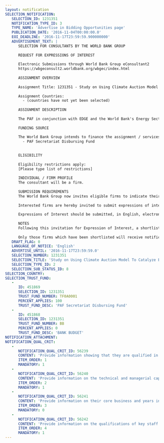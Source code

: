 ```yaml
---
layout: notification
SELECTION_NOTIFICATION: 
   SELECTION_ID: 1231351
   NOTIFICATION_TYPE_ID: 3
   TYPE_NAME: 'Advertise in Bidding Opportunities page'
   PUBLICATION_DATE: '2016-11-04T00:00:00.0'
   EOI_DEADLINE: '2016-11-17T23:59:59.900000000'
   ADVERTISEMENT_TEXT: |
      SELECTION FOR CONSULTANTS BY THE WORLD BANK GROUP
      
      REQUEST FOR EXPRESSIONS OF INTEREST
      
      Electronic Submissions through World Bank Group eConsultant2
      https://wbgeconsult2.worldbank.org/wbgec/index.html
      
      ASSIGNMENT OVERVIEW
      
      Assignment Title: 1231351 - Study on Using Climate Auction Model To Catalyze Energy and resource Efficient Buildings
      
      Assignment Countries:
        - (countries have not yet been selected)
      
      ASSIGNMENT DESCRIPTION
      
      The PAF in conjunction with EDGE and the World Bank's Energy Sector Management Assistance Program (ESMAP) has been exploring the opportunity of combining the PAF climate auction model with EDGE voluntary certification to catalyze the green building sector in developing countries and to help avoid lock-in to energy inefficient, polluting, and expensive assets. Under this approach, the PAF would offer an innovative, results-based approach to incentivizing private sector investment.  The EDGE certification would provide a metric against which to disburse funds
      
      FUNDING SOURCE
      
      The World Bank Group intends to finance the assignment / services described below under the following:
        - PAF Secretariat Disbursing Fund
      
      
      ELIGIBILITY
      
      Eligibility restrictions apply:
      [Please type list of restrictions]
      
      INDIVIDUAL / FIRM PROFILE
      The consultant will be a firm. 
      
      SUBMISSION REQUIREMENTS
      The World Bank Group now invites eligible firms to indicate their interest in providing the services.  Interested firms must provide information indicating that they are qualified to perform the services (brochures, description of similar assignments, experience in similar conditions, availability of appropriate skills among staff, etc. for firms; CV and cover letter for individuals).  Please note that the total size of all attachments should be less than 5MB.  Consultants may associate to enhance their qualifications.
      
      Interested firms are hereby invited to submit expressions of interest.
      
      Expressions of Interest should be submitted, in English, electronically through World Bank Group eConsultant2 (https://wbgeconsult2.worldbank.org/wbgec/index.html)
      
      NOTES
      Following this invitation for Expression of Interest, a shortlist of qualified firms will be formally invited to submit proposals. Shortlisting and selection will be subject to the availability of funding.
      
      Only those firms which have been shortlisted will receive notification. No debrief will be provided to firms which have not been shortlisted.
   DRAFT_FLAG: 0
   LANGUAGE_OF_NOTICE: 'English'
   ADVERTISE_UNTIL: '2016-11-17T23:59:59.0'
   SELECTION_NUMBER: 1231351
   SELECTION_TITLE: 'Study on Using Climate Auction Model To Catalyze Energy and resource Efficient Buildings'
   SELECTION_TYPE_ID: 2
   SELECTION_SUB_STATUS_ID: 8
SELECTION_COUNTRY: 
SELECTION_TRUST_FUND: 
   - 
      ID: 451869
      SELECTION_ID: 1231351
      TRUST_FUND_NUMBER: TF0A0001
      PERCENT_APPLIES: 100
      TRUST_FUND_DESC: 'PAF Secretariat Disbursing Fund'
   - 
      ID: 451868
      SELECTION_ID: 1231351
      TRUST_FUND_NUMBER: BB
      PERCENT_APPLIES: 0
      TRUST_FUND_DESC: 'BANK BUDGET'
NOTIFICATION_ATTACHMENT: 
NOTIFICATION_QUAL_CRIT: 
   - 
      NOTIFICATION_QUAL_CRIT_ID: 56239
      CONTENT: 'Provide information showing that they are qualified in the field of the assignment.'
      ITEM_ORDER: 1
      MANDATORY: 1
   - 
      NOTIFICATION_QUAL_CRIT_ID: 56240
      CONTENT: 'Provide information on the technical and managerial capabilities of the firm.'
      ITEM_ORDER: 2
      MANDATORY: 1
   - 
      NOTIFICATION_QUAL_CRIT_ID: 56241
      CONTENT: 'Provide information on their core business and years in business.'
      ITEM_ORDER: 3
      MANDATORY: 0
   - 
      NOTIFICATION_QUAL_CRIT_ID: 56242
      CONTENT: 'Provide information on the qualifications of key staff.'
      ITEM_ORDER: 4
      MANDATORY: 1
---
```

